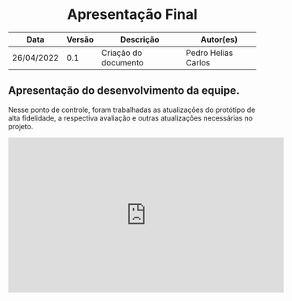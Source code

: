 # <center> Apresentação Final

| Data       | Versão | Descrição            | Autor(es)           |
| ---------- | ------ | -------------------- | ------------------- |
| 26/04/2022 | 0.1    | Criação do documento | Pedro Helias Carlos |

## Apresentação do desenvolvimento da equipe.

<p>Nesse ponto de controle, foram trabalhadas as atualizações do protótipo de alta fidelidade, a respectiva avaliação e outras atualizações necessárias no projeto. </p>

<iframe width="560" height="315" src="https://www.youtube.com/embed/pp04smy4buA" title="YouTube video player" frameborder="0" allow="accelerometer; autoplay; clipboard-write; encrypted-media; gyroscope; picture-in-picture" allowfullscreen></iframe>